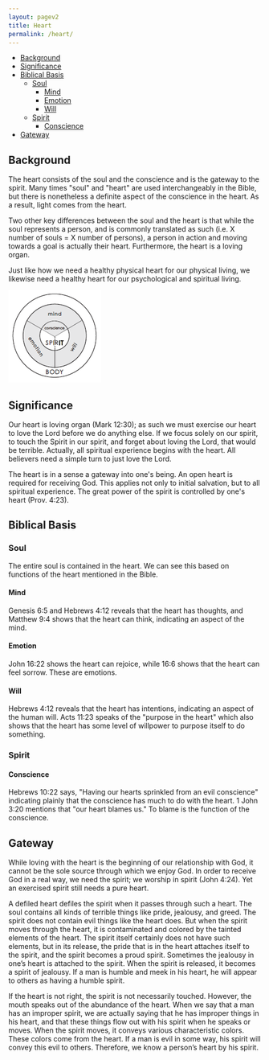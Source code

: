 ```yaml
---
layout: pagev2
title: Heart
permalink: /heart/
---
```

- [Background](#background)
- [Significance](#significance)
- [Biblical Basis](#biblical-basis)
  - [Soul](#soul)
    - [Mind](#mind)
    - [Emotion](#emotion)
    - [Will](#will)
  - [Spirit](#spirit)
    - [Conscience](#conscience)
- [Gateway](#gateway)

## Background

The heart consists of the soul and the conscience and is the gateway to the spirit. Many times "soul" and "heart" are used interchangeably in the Bible, but there is nonetheless a definite aspect of the conscience in the heart. As a result, light comes from the heart.

Two other key differences between the soul and the heart is that while the soul represents a person, and is commonly translated as such (i.e. X number of souls = X number of persons), a person in action and moving towards a goal is actually their heart. Furthermore, the heart is a loving organ.

Just like how we need a healthy physical heart for our physical living, we likewise need a healthy heart for our psychological and spiritual living.

![diagram of heart](../img/WL64-03-20EconomyGod06_4_chart.png)

## Significance

Our heart is loving organ (Mark 12:30); as such we must exercise our heart to love the Lord before we do anything else. If we focus solely on our spirit, to touch the Spirit in our spirit, and forget about loving the Lord, that would be terrible. Actually, all spiritual experience begins with the heart. All believers need a simple turn to just love the Lord.

The heart is in a sense a gateway into one's being. An open heart is required for receiving God. This applies not only to initial salvation, but to all spiritual experience. The great power of the spirit is controlled by one's heart (Prov. 4:23).

## Biblical Basis

### Soul

The entire soul is contained in the heart. We can see this based on functions of the heart mentioned in the Bible.

#### Mind

Genesis 6:5 and Hebrews 4:12 reveals that the heart has thoughts, and Matthew 9:4 shows that the heart can think, indicating an aspect of the mind.

#### Emotion

John 16:22 shows the heart can rejoice, while 16:6 shows that the heart can feel sorrow. These are emotions.

#### Will

Hebrews 4:12 reveals that the heart has intentions, indicating an aspect of the human will. Acts 11:23 speaks of the "purpose in the heart" which also shows that the heart has some level of willpower to purpose itself to do something.

### Spirit

#### Conscience

Hebrews 10:22 says, "Having our hearts sprinkled from an evil conscience" indicating plainly that the conscience has much to do with the heart. 1 John 3:20 mentions that "our heart blames us." To blame is the function of the conscience.

## Gateway

While loving with the heart is the beginning of our relationship with God, it cannot be the sole source through which we enjoy God. In order to receive God in a real way, we need the spirit; we worship in spirit (John 4:24). Yet an exercised spirit still needs a pure heart.

A defiled heart defiles the spirit when it passes through such a heart. The soul contains all kinds of terrible things like pride, jealousy, and greed. The spirit does not contain evil things like the heart does. But when the spirit moves through the heart, it is contaminated and colored by the tainted elements of the heart. The spirit itself certainly does not have such elements, but in its release, the pride that is in the heart attaches itself to the spirit, and the spirit becomes a proud spirit. Sometimes the jealousy in one’s heart is attached to the spirit. When the spirit is released, it becomes a spirit of jealousy. If a man is humble and meek in his heart, he will appear to others as having a humble spirit. 

If the heart is not right, the spirit is not necessarily touched. However, the mouth speaks out of the abundance of the heart. When we say that a man has an improper spirit, we are actually saying that he has improper things in his heart, and that these things flow out with his spirit when he speaks or moves. When the spirit moves, it conveys various characteristic colors. These colors come from the heart. If a man is evil in some way, his spirit will convey this evil to others. Therefore, we know a person’s heart by his spirit. 
